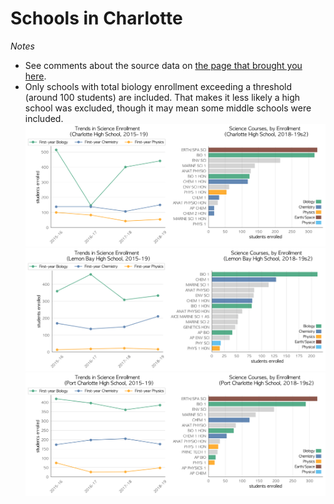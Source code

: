 # Schools in Charlotte  
*Notes*
- See comments about the source data on [the page that brought you here](https://adamlamee.github.io/FL-K12-analyses/plots/District_pages/Charlotte.html).  
- Only schools with total biology enrollment exceeding a threshold (around 100 students) are included. That makes it less likely a high school was excluded, though it may mean some middle schools were included.  
![](../School_plots/CHARLOTTE/CHARLOTTE.png)
![](../School_plots/CHARLOTTE/LEMON_BAY.png)
![](../School_plots/CHARLOTTE/PORT_CHARL.png)
